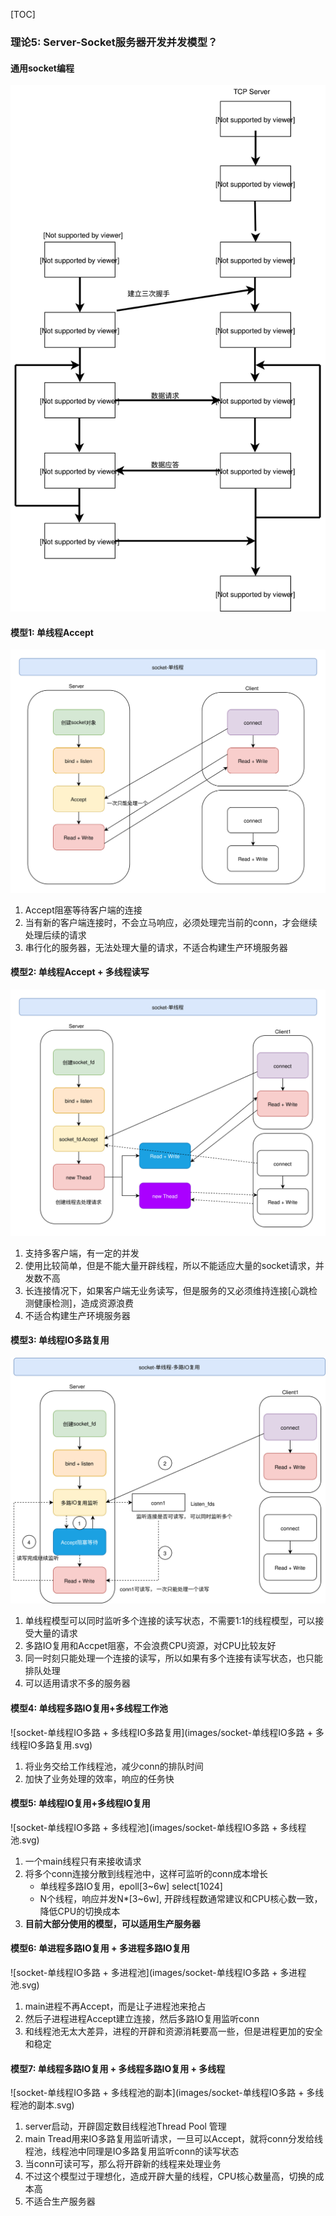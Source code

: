 [TOC]

### 理论5: Server-Socket服务器开发并发模型？

#### 通用socket编程

![tcp](images/tcp.svg)

#### 模型1: 单线程Accept

![socket-单线程](images/socket-单线程.svg)

1.  Accept阻塞等待客户端的连接
2.  当有新的客户端连接时，不会立马响应，必须处理完当前的conn，才会继续处理后续的请求
3.  串行化的服务器，无法处理大量的请求，不适合构建生产环境服务器

#### 模型2: 单线程Accept + 多线程读写

![socket-多线程](images/socket-多线程.svg)

1.  支持多客户端，有一定的并发
2.  使用比较简单，但是不能大量开辟线程，所以不能适应大量的socket请求，并发数不高
3.  长连接情况下，如果客户端无业务读写，但是服务的又必须维持连接[心跳检测健康检测]，造成资源浪费
4.  不适合构建生产环境服务器

#### 模型3: 单线程IO多路复用

![socket-单线程IO多路复用](images/socket-单线程IO多路复用.svg)

1.  单线程模型可以同时监听多个连接的读写状态，不需要1:1的线程模型，可以接受大量的请求
2.  多路IO复用和Accpet阻塞，不会浪费CPU资源，对CPU比较友好
3.  同一时刻只能处理一个连接的读写，所以如果有多个连接有读写状态，也只能排队处理
4.  可以适用请求不多的服务器

#### 模型4: 单线程多路IO复用+多线程工作池

![socket-单线程IO多路 + 多线程IO多路复用](images/socket-单线程IO多路 + 多线程IO多路复用.svg)

1.  将业务交给工作线程池，减少conn的排队时间
2.  加快了业务处理的效率，响应的任务快

#### 模型5: 单线程IO复用+多线程IO复用

![socket-单线程IO多路 + 多线程池](images/socket-单线程IO多路 + 多线程池.svg)

1.  一个main线程只有来接收请求
2.  将多个conn连接分散到线程池中，这样可监听的conn成本增长
    *   单线程多路IO复用，epoll[3~6w]    select[1024]
    *   N个线程，响应并发N*[3~6w], 开辟线程数通常建议和CPU核心数一致，降低CPU的切换成本
3.  **目前大部分使用的模型，可以适用生产服务器**

#### 模型6: 单进程多路IO复用 + 多进程多路IO复用

![socket-单线程IO多路 + 多进程池](images/socket-单线程IO多路 + 多进程池.svg)

1.  main进程不再Accept，而是让子进程池来抢占
2.  然后子进程进程Accept建立连接，然后多路IO复用监听conn
3.  和线程池无太大差异，进程的开辟和资源消耗要高一些，但是进程更加的安全和稳定

#### 模型7: 单线程多路IO复用 + 多线程多路IO复用 + 多线程 

![socket-单线程IO多路 + 多线程池的副本](images/socket-单线程IO多路 + 多线程池的副本.svg)

1.  server启动，开辟固定数目线程池Thread Pool 管理
2.  main Tread用来IO多路复用监听请求，一旦可以Accept，就将conn分发给线程池，线程池中同理是IO多路复用监听conn的读写状态
3.  当conn可读可写，那么将开辟新的线程来处理业务
4.  不过这个模型过于理想化，造成开辟大量的线程，CPU核心数量高，切换的成本高
5.  不适合生产服务器